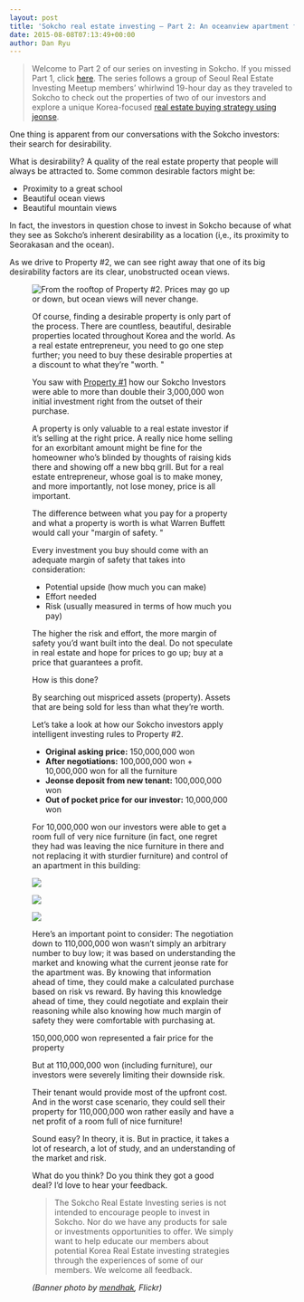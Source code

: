 ```yaml
---
layout: post
title: 'Sokcho real estate investing – Part 2: An oceanview apartment for $10,000'
date: 2015-08-08T07:13:49+00:00
author: Dan Ryu
---
```

> Welcome to Part 2 of our series on investing in Sokcho. If you missed Part 1, click [here](http://seoulreimeetup.com/korea/sokcho-part1). The series follows a group of Seoul Real Estate Investing Meetup members’ whirlwind 19-hour day as they traveled to Sokcho to check out the properties of two of our investors and explore a unique Korea-focused [real estate buying strategy using jeonse](http://seoulreimeetup.com/korea/how-to-buy-an-apartment-in-korea-for-5000).

One thing is apparent from our conversations with the Sokcho investors: their search for desirability.

What is desirability? A quality of the real estate property that people will always be attracted to. Some common desirable factors might be:

  * Proximity to a great school
  * Beautiful ocean views
  * Beautiful mountain views

In fact, the investors in question chose to invest in Sokcho because of what they see as Sokcho’s inherent desirability as a location (i,e., its proximity to Seorakasan and the ocean).

As we drive to Property #2, we can see right away that one of its big desirability factors are its clear, unobstructed ocean views.<figure style="width: 360px" class="wp-caption alignnone">

![ From the rooftop of Property #2. Prices may go up or down, but ocean views will never change. ](https://images.squarespace-cdn.com/content/v1/568a65ced82d5eb432851580/1453564583572-DYWTCLPK4WOGHSKB164S/ke17ZwdGBToddI8pDm48kBOgj54rjDr_Cn6PM_k60KRZw-zPPgdn4jUwVcJE1ZvWEtT5uBSRWt4vQZAgTJucoTqqXjS3CfNDSuuf31e0tVEKkQYvUWYDGucKKvWZWT9N9L90-KjAI_O_7ekO9cCJxKxn0PwarrxMOBK5uU32Nvo/image-asset.jpeg?format=original)

Of course, finding a desirable property is only part of the process. There are countless, beautiful, desirable properties located throughout Korea and the world. As a real estate entrepreneur, you need to go one step further; you need to buy these desirable properties at a discount to what they’re  "worth. "

You saw with [Property #1](http://seoulreimeetup.com/korea/sokcho-part1) how our Sokcho Investors were able to more than double their 3,000,000 won initial investment right from the outset of their purchase.

A property is only valuable to a real estate investor if it’s selling at the right price. A really nice home selling for an exorbitant amount might be fine for the homeowner who’s blinded by thoughts of raising kids there and showing off a new bbq grill. But for a real estate entrepreneur, whose goal is to make money, and more importantly, not lose money, price is all important.

The difference between what you pay for a property and what a property is worth is what Warren Buffett would call your  "margin of safety. "

Every investment you buy should come with an adequate margin of safety that takes into consideration:

  * Potential upside (how much you can make)
  * Effort needed
  * Risk (usually measured in terms of how much you pay)

The higher the risk and effort, the more margin of safety you’d want built into the deal. Do not speculate in real estate and hope for prices to go up; buy at a price that guarantees a profit.

How is this done?

By searching out mispriced assets (property). Assets that are being sold for less than what they’re worth.

Let’s take a look at how our Sokcho investors apply intelligent investing rules to Property #2.

  * **Original asking price:** 150,000,000 won
  * **After negotiations:** 100,000,000 won + 10,000,000 won for all the furniture
  * **Jeonse deposit from new tenant:** 100,000,000 won
  * **Out of pocket price for our investor:** 10,000,000 won

For 10,000,000 won our investors were able to get a room full of very nice furniture (in fact, one regret they had was leaving the nice furniture in there and not replacing it with sturdier furniture) and control of an apartment in this building:

<div class="image-gallery-wrapper">
  <p>
    <img src="https://images.squarespace-cdn.com/content/v1/568a65ced82d5eb432851580/1453565960508-3OWF5N3VD83QIDSFHBI8/ke17ZwdGBToddI8pDm48kNoWUkuQ52hbt6HGl2iUBl1Zw-zPPgdn4jUwVcJE1ZvWhcwhEtWJXoshNdA9f1qD7Xj1nVWs2aaTtWBneO2WM-vbvhq25UcxHyKUVxdyq7VDfTcVNkwit4tqF6nfm7adPA/001+Looking+up+from+the+outside+of+Property+2.jpeg?format=original" />
  </p>

  <p>
    <img src="https://images.squarespace-cdn.com/content/v1/568a65ced82d5eb432851580/1453565960510-JWD1GWXGO0FE1LIAUJI3/ke17ZwdGBToddI8pDm48kBOgj54rjDr_Cn6PM_k60KRZw-zPPgdn4jUwVcJE1ZvWEtT5uBSRWt4vQZAgTJucoTqqXjS3CfNDSuuf31e0tVEKkQYvUWYDGucKKvWZWT9N9L90-KjAI_O_7ekO9cCJxKxn0PwarrxMOBK5uU32Nvo/002+The+lobby+of+Property+2.jpeg?format=original" />
  </p>

  <p>
    <img src="https://images.squarespace-cdn.com/content/v1/568a65ced82d5eb432851580/1453565960759-H8WPK0995JWB331K3533/ke17ZwdGBToddI8pDm48kNoWUkuQ52hbt6HGl2iUBl1Zw-zPPgdn4jUwVcJE1ZvWhcwhEtWJXoshNdA9f1qD7Xj1nVWs2aaTtWBneO2WM-vbvhq25UcxHyKUVxdyq7VDfTcVNkwit4tqF6nfm7adPA/003+The+front+foor+of+Property+2.jpeg?format=original" />
  </p>
</div>

Here’s an important point to consider: The negotiation down to 110,000,000 won wasn’t simply an arbitrary number to buy low; it was based on understanding the market and knowing what the current jeonse rate for the apartment was. By knowing that information ahead of time, they could make a calculated purchase based on risk vs reward. By having this knowledge ahead of time, they could negotiate and explain their reasoning while also knowing how much margin of safety they were comfortable with purchasing at.

150,000,000 won represented a fair price for the property

But at 110,000,000 won (including furniture), our investors were severely limiting their downside risk.

Their tenant would provide most of the upfront cost. And in the worst case scenario, they could sell their property for 110,000,000 won rather easily and have a net profit of a room full of nice furniture!

Sound easy? In theory, it is. But in practice, it takes a lot of research, a lot of study, and an understanding of the market and risk.

What do you think? Do you think they got a good deal? I’d love to hear your feedback.

> The Sokcho Real Estate Investing series is not intended to encourage people to invest in Sokcho. Nor do we have any products for sale or investments opportunities to offer. We simply want to help educate our members about potential Korea Real Estate investing strategies through the experiences of some of our members. We welcome all feedback.

_(Banner photo by <a target="_blank" href="https://www.flickr.com/photos/mendhak/4486324882/in/album-72157623637573964/" rel="noopener noreferrer">mendhak</a>, Flickr)_
